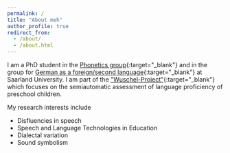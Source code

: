 ```yaml
---
permalink: /
title: "About meh"
author_profile: true
redirect_from: 
  - /about/
  - /about.html
---
```

I am a PhD student in the [Phonetics group](https://www.coli.uni-saarland.de/groups/BM/phonetics/){:target="_blank"} and in the group for [German as a foreign/second language](https://www.uni-saarland.de/lehrstuhl/haberzettl.html){:target="_blank"} at Saarland University.
I am part of the ["Wuschel-Project"](https://www.uni-saarland.de/lehrstuhl/haberzettl/projekte/sprachliche-bildung-in-kita.html){:target="_blank"} which focuses on the semiautomatic assessment of language proficiency of preschool children.

My research interests include 
* Disfluencies in speech
* Speech and Language Technologies in Education
* Dialectal variation
* Sound symbolism
